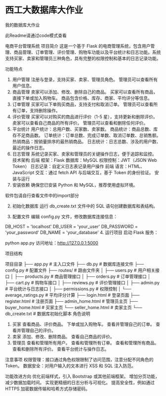 # 西工大数据库大作业
我的数据库大作业

此Readme请通过code模式查看

电商平台管理系统
项目简介
这是一个基于 Flask 的电商管理系统，包含用户管理、商品管理、订单管理、评价管理、购物车功能以及平台统计和日志功能。系统支持买家、卖家和管理员三种角色，具有完整的权限控制和基本的日志记录功能。

功能特点
1. 用户管理
注册与登录，支持买家、卖家、管理员角色。
管理员可以查看所有用户信息。
2. 商品管理
卖家可以添加、修改、删除自己的商品。
买家可以查看所有商品，直接下单或加入购物车。
商品包含价格、库存、商家、平均评分等信息。
3. 订单管理
买家可以下单购买商品，支持支付和取消订单。
管理员可以查看所有订单，支持删除操作。
4. 评价管理
买家可以对购买的商品进行评价（1-5 星），支持更新和删除评价。
卖家可以查看自己商品的所有评价。
管理员可以查看和删除任何评价。
5. 平台统计
用户统计：总用户数、买家数、卖家数。
商品统计：商品总数、库存不足商品数。
订单统计：订单总数、完成订单数、取消订单数、总销售额。
热销商品：按销量排序的最热销商品。
日志统计：日志总数、涉及的用户数、最近的操作日志。
6. 日志管理
系统记录买家、卖家和管理员的关键操作日志，便于追踪和监控。
技术架构
后端
框架：Flask
数据库：MySQL
权限控制：JWT（JSON Web Token）
日志记录：自定义日志表记录用户操作
前端
语言：HTML、JavaScript
交互：通过 fetch API 与后端交互，基于 Token 的身份验证。
安装与运行
1. 安装依赖
确保您已安装 Python 和 MySQL，推荐使用虚拟环境。

软件包请自行查看文件中的import部分

2. 初始化数据库
运行 db_create.txt 文件中的 SQL 语句创建数据库和表结构。

3. 配置文件
编辑 config.py 文件，修改数据库连接信息：

DB_HOST = 'localhost'
DB_USER = 'your_user'
DB_PASSWORD = 'your_password'
DB_NAME = 'your_database'
4. 运行项目
启动 Flask 服务：

python app.py
访问地址：http://127.0.0.1:5000

项目结构

项目目录
├── app.py                  # 主入口文件
├── db.py                   # 数据库连接文件
├── config.py               # 配置文件
├── routes/                 # 路由文件夹
│   ├── users.py            # 用户相关接口
│   ├── products.py         # 商品管理接口
│   ├── orders.py           # 订单管理接口
│   ├── cart.py             # 购物车接口
│   ├── reviews.py          # 评价管理接口
│   ├── admin.py            # 平台统计与日志接口
│   ├── permissions.py      # 权限控制
│   └── average_ratings.py  # 平均评分计算
├── login.html          # 登录页面
├── register.html       # 注册页面
├── admin_home.html     # 管理员主页
├── buyer_home.html     # 买家主页
└── seller_home.html    # 卖家主页
└── db_create.txt           # 数据库初始化脚本
角色说明
1. 买家
查看商品、评价商品。
下单或加入购物车。
查看并管理自己的订单。
查看并管理自己的评价。
2. 卖家
添加、修改、删除商品。
查看自己商品的评价。
3. 管理员
查看和管理所有用户。
查看和管理所有订单。
查看和管理所有商品。
查看和删除所有评价。
查看平台统计与操作日志。

注意事项
权限管理：接口通过角色权限限制了访问范围，注意分配不同角色的 Token。
数据安全：对用户输入的文本进行 XSS 和 SQL 注入防范。

功能改进方向
优化前端样式，引入 Bootstrap 或其他前端框架。
增加分页功能，减少数据加载时间。
实现更精细的日志分析与可视化。
提高安全性，例如通过 HTTPS 加密数据传输和哈希方式存储密码。
